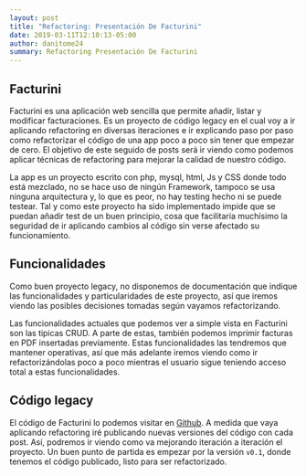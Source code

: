 ```yaml
---
layout: post
title: "Refactoring: Presentación De Facturini"
date: 2019-03-11T12:10:13-05:00
author: danitome24
summary: Refactoring Presentación De Facturini
---
```


## Facturini

Facturini es una aplicación web sencilla que permite añadir, listar y modificar facturaciones. 
Es un proyecto de código legacy en el cual voy a ir aplicando refactoring en diversas iteraciones e ir explicando paso 
por paso como refactorizar el código de una app poco a poco sin tener que empezar de cero. El objetivo de este seguido de
posts será ir viendo como podemos aplicar técnicas de refactoring para mejorar la calidad de nuestro código.

La app es un proyecto escrito con php, mysql, html, Js y CSS donde todo está mezclado, no se hace uso de ningún Framework,
tampoco se usa ninguna arquitectura y, lo que es peor, no hay testing hecho ni se puede testear. Tal y como este proyecto
ha sido implementado impide que se puedan añadir test de un buen principio, cosa que facilitaría muchísimo la seguridad
de ir aplicando cambios al código sin verse afectado su funcionamiento. 

## Funcionalidades

Como buen proyecto legacy, no disponemos de documentación que indique las funcionalidades y particularidades de este 
proyecto, así que iremos viendo las posibles decisiones tomadas según vayamos refactorizando. 

Las funcionalidades actuales que podemos ver a simple vista en Facturini son las tipicas CRUD. A parte de estas, también podemos imprimir
facturas en PDF insertadas previamente. Estas funcionalidades las tendremos que mantener operativas, así que más adelante
iremos viendo como ir refactorizándolas poco a poco mientras el usuario sigue teniendo acceso total a estas funcionalidades.

## Código legacy

El código de Facturini lo podemos visitar en [Github](https://github.com/danitome24/facturini-refactoring). A medida que 
vaya aplicando refactoring iré publicando nuevas versiones del código con cada post. Así, podremos ir viendo como va mejorando iteración 
a iteración el proyecto. Un buen punto de partida es empezar por la versión `v0.1`, donde tenemos el código publicado, 
listo para ser refactorizado. 
